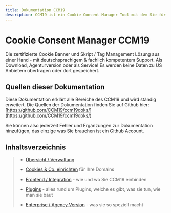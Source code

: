 ```yaml
---
title: Dokumentation CCM19
description: CCM19 ist ein Cookie Consent Manager Tool mit dem Sie für Ihre Webseite alle Cookoies, externe Skripte und deren Nutzung verwalten und den Besuchern Ihrer Webseite zur Auswahl stellen können. CCM19 bringt ein komplettes Cookie, Skript und Storage Handling mit, Sie können jeden Bereich von den Besuchern abnicken lassen und alle Details komplett selber verwalten.
---
```


# Cookie Consent Manager CCM19

Die zertifizierte Cookie Banner und Skript / Tag Management Lösung aus einer Hand - mit deutschsprachigem & fachlich kompetentem Support. Als Download, Agenturversion oder als Service! Es werden keine Daten zu US Anbietern übertragen oder dort gespeichert.

## Quellen dieser Dokumentation

Diese Dokumentation erklärt alle Bereiche des CCM19 und wird ständig erweitert. Die Quellen der Dokumentation finden Sie auf Github hier:  [https://github.com/CCM19/ccm19doks/](https://github.com/CCM19/ccm19doks/)

Sie können also jederzeit Fehler und Ergänzungen zur Dokumentation hinzufügen, das einzige was Sie brauchen ist ein Github Account.

## Inhaltsverzeichnis

> * [Übersicht / Verwaltung](erste_schritte/registrierung/) 
>
> * [Cookies & Co. einrichten](/erste_schritte/onboarding-complete/) für Ihre Domains
>
> * [Frontend / Integration](/frontend/frontend/) - wie und wo Sie CCM19 einbinden
>
> * [Plugins](/plugins/plugins/) - alles rund um Plugins, welche es gibt, was sie tun, wie man sie baut
>
> * [Enterprise / Agency Version](/agency-version/agency/) - was sie so speziell macht
>
>   







